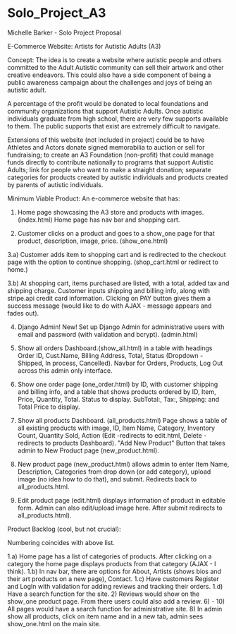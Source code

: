 # Solo_Project_A3

Michelle Barker - Solo Project Proposal

E-Commerce Website: Artists for Autistic Adults (A3)

Concept:
The idea is to create a website where autistic people and others committed to the Adult Autistic community can sell their artwork and other creative endeavors. This could also have a side component of being a public awareness campaign about the challenges and joys of being an autistic adult.

A percentage of the profit would be donated to local foundations and community organizations that support Autistic Adults. Once autistic individuals graduate from high school, there are very few supports available to them. The public supports that exist are extremely difficult to navigate.

Extensions of this website (not included in project) could be to have Athletes and Actors donate signed memorabilia to auction or sell for fundraising; to create an A3 Foundation (non-profit) that could manage funds directly to contribute nationally to programs that support Autistic Adults; link for people who want to make a straight donation; separate categories for products created by autistic individuals and products created by parents of autistic individuals.

Minimum Viable Product:
An e-commerce website that has:

1) Home page showcasing the A3 store and products with images. (index.html) Home page has nav bar and shopping cart.

2) Customer clicks on a product and goes to a show_one page for that product, description, image, price. (show_one.html)

3.a) Customer adds item to shopping cart and is redirected to the checkout page with the option to continue shopping. (shop_cart.html or redirect to home.)

3.b) At shopping cart, items purchased are listed, with a total, added tax and shipping charge. Customer inputs shipping and billing info, along with stripe.api credit card information. Clicking on PAY button gives them a success message (would like to do with AJAX - message appears and fades out).

4) Django Admin! New! Set up Django Admin for administrative users with email and password (with validation and bcrypt). (admin.html)

5) Show all orders Dashboard.(show_all.html) in a table with headings Order ID, Cust.Name, Billing Address, Total, Status (Dropdown - Shipped, In process, Cancelled). Navbar for Orders, Products, Log Out across this admin only interface.

6) Show one order page (one_order.html) by ID, with customer shipping and billing info, and a table that shows products ordered by ID, Item, Price, Quantity, Total. Status to display. SubTotal:, Tax:, Shipping: and Total Price to display.

7) Show all products Dashboard. (all_products.html) Page shows a table of all existing products with image, ID, Item Name, Category, Inventory Count, Quantity Sold, Action (Edit -redirects to edit.html, Delete - redirects to products Dashboard). "Add New Product" Button that takes admin to New Product page (new_product.html).

8) New product page (new_product.html) allows admin to enter Item Name, Description, Categories from drop down (or add category), upload image (no idea how to do that), and submit. Redirects back to all_products.html.

9) Edit product page (edit.html) displays information of product in editable form. Admin can also edit/upload image here. After submit redirects to all_products.html).


Product Backlog (cool, but not crucial):

Numbering coincides with above list.

1.a) Home page has a list of categories of products. After clicking on a category the home page displays products from that category (AJAX - I think).
1.b) In nav bar, there are options for About, Artists (shows bios and their art products on a new page), Contact.
1.c) Have customers Register and LogIn with validation for adding reviews and tracking their orders.
1.d) Have a search function for the site.
2) Reviews would show on the show_one product page. From there users could also add a review.
6) - 10) All pages would have a search function for administrative site.
8) In admin show all products, click on item name and in a new tab, admin sees show_one.html on the main site.
